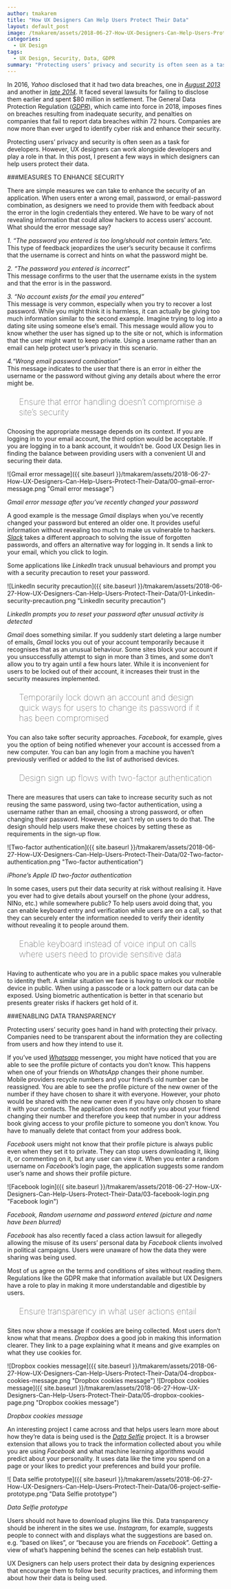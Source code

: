 ```yaml
---
author: tmakarem
title: "How UX Designers Can Help Users Protect Their Data"
layout: default_post
image: /tmakarem/assets/2018-06-27-How-UX-Designers-Can-Help-Users-Protect-Their-Data/00-gmail-error-message.png
categories:
  - UX Design
tags:
  - UX Design, Security, Data, GDPR
summary: "Protecting users’ privacy and security is often seen as a task for developers. However, UX designers can work alongside developers and play a role in that. In this post, I present a few ways in which designers can help users protect their data. "
---
```


In 2016, *Yahoo* disclosed that it had two data breaches, one in  *[August 2013](https://uk.help.yahoo.com/kb/SLN28451.html?impressions=true)* and another in *[late 2014](https://help.yahoo.com/kb/september-sln28092.html)*. It faced several lawsuits for failing to disclose them earlier and spent $80 million in settlement. The General Data Protection Regulation (*[GDPR](http://www.eugdpr.org/)*), which came into force in 2018, imposes fines on breaches resulting from inadequate security, and penalties on companies that fail to report data breaches within 72 hours. Companies are now more than ever urged to identify cyber risk and enhance their security.

Protecting users’ privacy and security is often seen as a task for developers. However, UX designers can work alongside developers and play a role in that. In this post, I present a few ways in which designers can help users protect their data.

###MEASURES TO ENHANCE SECURITY

There are simple measures we can take to enhance the security of an application. When users enter a wrong email, password, or email-password combination, as designers we need to provide them with feedback about the error in the login credentials they entered. We have to be wary of not revealing information that could allow hackers to access users’ account. What should the error message say?


*1. “The password you entered is too long/should not contain letters.”etc.*
<br/>
This type of feedback jeopardizes the user’s security because it confirms that the username is correct and hints on what the password might be.


*2. “The password you entered is incorrect”*
<br/>
This message confirms to the user that the username exists in the system and that the error is in the password.


*3. “No account exists for the email you entered”*
<br/>
This message is very common, especially when you try to recover a lost password. While you might think it is harmless, it can actually be giving too much information similar to the second example. Imagine trying to log into a dating site using someone else’s email. This message would allow you to know whether the user has signed up to the site or not, which is information that the user might want to keep private. Using a username rather than an email can help protect user’s privacy in this scenario.


*4.“Wrong email password combination”*
<br/>
This message indicates to the user that there is an error in either the username or the password without giving any details about where the error might be.

<p style="font-size: 140%; font-weight: 100; margin: 1.2em 1.4em;"> Ensure that error handling doesn’t compromise a site’s security
</p>

Choosing the appropriate message depends on its context. If you are logging in to your email account, the third option would be acceptable. If you are logging in to a bank account, it wouldn’t be. Good UX Design lies in finding the balance between providing users with a convenient UI and securing their data.

![Gmail error message]({{ site.baseurl }}/tmakarem/assets/2018-06-27-How-UX-Designers-Can-Help-Users-Protect-Their-Data/00-gmail-error-message.png "Gmail error message")

*Gmail error message after you’ve recently changed your password*

A good example is the message *Gmail* displays when you’ve recently changed your password but entered an older one. It provides useful information without revealing too much to make us vulnerable to hackers. *[Slack](https://slack.com/)* takes a different approach to solving the issue of forgotten passwords, and offers an alternative way for logging in. It sends a link to your email, which you click to login.

Some applications like *LinkedIn* track unusual behaviours and prompt you with a security precaution to reset your password.

![LinkedIn security precaution]({{ site.baseurl }}/tmakarem/assets/2018-06-27-How-UX-Designers-Can-Help-Users-Protect-Their-Data/01-Linkedin-security-precaution.png "LinkedIn security precaution")

*LinkedIn prompts you to reset your password after unusual activity is detected*

*Gmail* does something similar. If you suddenly start deleting a large number of emails, *Gmail* locks you out of your account temporarily because it recognises that as an unusual behaviour. Some sites block your account if you unsuccessfully attempt to sign in more than 3 times, and some don’t allow you to try again until a few hours later. While it is inconvenient for users to be locked out of their account, it increases their trust in the security measures implemented.

<p style="font-size: 140%; font-weight: 100; margin: 1.2em 1.4em;">
Temporarily lock down an account and design quick ways for users to change its password if it has been compromised
</p>

You can also take softer security approaches. *Facebook*, for example, gives you the option of being notified whenever your account is accessed from a new computer. You can ban any login from a machine you haven’t previously verified or added to the list of authorised devices.

<p style="font-size: 140%; font-weight: 100; margin: 1.2em 1.4em;">
Design sign up flows with two-factor authentication
</p>

There are measures that users can take to increase security such as not reusing the same password, using two-factor authentication, using a username rather than an email, choosing a strong password, or often changing their password. However, we can’t rely on users to do that. The design should help users make these choices by setting these as requirements in the sign-up flow.

![Two-factor authentication]({{ site.baseurl }}/tmakarem/assets/2018-06-27-How-UX-Designers-Can-Help-Users-Protect-Their-Data/02-Two-factor-authentication.png "Two-factor authentication")

*iPhone’s Apple ID two-factor authentication*

In some cases, users put their data security at risk without realising it. Have you ever had to give details about yourself on the phone (your address, NINo, etc.) while somewhere public? To help users avoid doing that, you can enable keyboard entry and verification while users are on a call, so that they can securely enter the information needed to verify their identity without revealing it to people around them.

<p style="font-size: 140%; font-weight: 100; margin: 1.2em 1.4em;">
Enable keyboard instead of voice input on calls where users need to provide sensitive data
</p>

Having to authenticate who you are in a public space makes you vulnerable to identity theft. A similar situation we face is having to unlock our mobile device in public. When using a passcode or a lock pattern our data can be exposed. Using biometric authentication is better in that scenario but presents greater risks if hackers get hold of it.

###ENABLING DATA TRANSPARENCY

Protecting users’ security goes hand in hand with protecting their privacy. Companies need to be transparent about the information they are collecting from users and how they intend to use it.

If you’ve used *[Whatsapp](https://www.whatsapp.com/)* messenger, you might have noticed that you are able to see the profile picture of contacts you don’t know. This happens when one of your friends on *WhatsApp* changes their phone number. Mobile providers recycle numbers and your friend’s old number can be reassigned. You are able to see the profile picture of the new owner of the number if they have chosen to share it with everyone. However, your photo would be shared with the new owner even if you have only chosen to share it with your contacts. The application does not notify you about your friend changing their number and therefore you keep that number in your address book giving access to your profile picture to someone you don’t know. You have to manually delete that contact from your address book.

*Facebook* users might not know that their profile picture is always public even when they set it to private. They can stop users downloading it, liking it, or commenting on it, but any user can view it. When you enter a random username on *Facebook*’s login page, the application suggests some random user’s name and shows their profile picture.

![Facebook login]({{ site.baseurl }}/tmakarem/assets/2018-06-27-How-UX-Designers-Can-Help-Users-Protect-Their-Data/03-facebook-login.png "Facebook login")

*Facebook, Random username and password entered (picture and name have been blurred)*

*Facebook* has also recently faced a class action lawsuit for allegedly allowing the misuse of its users’ personal data by *Facebook* clients involved in political campaigns. Users were unaware of how the data they were sharing was being used.

Most of us agree on the terms and conditions of sites without reading them. Regulations like the GDPR make that information available but UX Designers have a role to play in making it more understandable and digestible by users.

<p style="font-size: 140%; font-weight: 100; margin: 1.2em 1.4em;">
Ensure transparency in what user actions entail
</p>

Sites now show a message if cookies are being collected. Most users don’t know what that means. *Dropbox* does a good job in making this information clearer. They link to a page explaining what it means and give examples on what they use cookies for.

![Dropbox cookies message]({{ site.baseurl }}/tmakarem/assets/2018-06-27-How-UX-Designers-Can-Help-Users-Protect-Their-Data/04-dropbox-cookies-message.png "Dropbox cookies message")
![Dropbox cookies message]({{ site.baseurl }}/tmakarem/assets/2018-06-27-How-UX-Designers-Can-Help-Users-Protect-Their-Data/05-dropbox-cookies-page.png "Dropbox cookies message")

*Dropbox cookies message*

An interesting project I came across and that helps users learn more about how they’re data is being used is the *[Data Selfie](https://dataselfie.it/#/about)* project. It is a browser extension that allows you to track the information collected about you while you are using *Facebook* and what machine learning algorithms would predict about your personality. It uses data like the time you spend on a page or your likes to predict your preferences and build your profile.

![ Data selfie prototype]({{ site.baseurl }}/tmakarem/assets/2018-06-27-How-UX-Designers-Can-Help-Users-Protect-Their-Data/06-project-selfie-prototype.png "Data Selfie prototype")

*Data Selfie prototype*

Users should not have to download plugins like this. Data transparency should be inherent in the sites we use. *Instagram*, for example, suggests people to connect with and displays what the suggestions are based on. e.g. “based on likes”, or “because you are friends on *Facebook*”. Getting a view of what’s happening behind the scenes can help establish trust.

UX Designers can help users protect their data by designing experiences that encourage them to follow best security practices, and informing them about how their data is being used.
